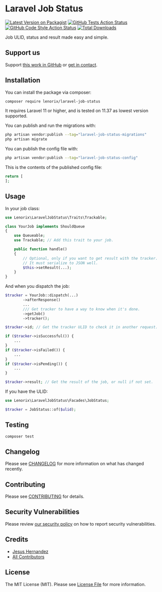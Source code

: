 # Laravel Job Status

[![Latest Version on Packagist](https://img.shields.io/packagist/v/lenorix/laravel-job-status.svg?style=flat-square)](https://packagist.org/packages/lenorix/laravel-job-status)
[![GitHub Tests Action Status](https://img.shields.io/github/actions/workflow/status/lenorix/laravel-job-status/run-tests.yml?branch=main&label=tests&style=flat-square)](https://github.com/lenorix/laravel-job-status/actions?query=workflow%3Arun-tests+branch%3Amain)
[![GitHub Code Style Action Status](https://img.shields.io/github/actions/workflow/status/lenorix/laravel-job-status/fix-php-code-style-issues.yml?branch=main&label=code%20style&style=flat-square)](https://github.com/lenorix/laravel-job-status/actions?query=workflow%3A"Fix+PHP+code+style+issues"+branch%3Amain)
[![Total Downloads](https://img.shields.io/packagist/dt/lenorix/laravel-job-status.svg?style=flat-square)](https://packagist.org/packages/lenorix/laravel-job-status)

Job ULID, status and result made easy and simple.

## Support us

Support [this work in GitHub](https://github.com/lenorix/laravel-job-status) or [get in contact](https://lenorix.com/).

## Installation

You can install the package via composer:

```bash
composer require lenorix/laravel-job-status
```

It requires Laravel 11 or higher, and is tested on 11.37 as lowest version supported.

You can publish and run the migrations with:

```bash
php artisan vendor:publish --tag="laravel-job-status-migrations"
php artisan migrate
```

You can publish the config file with:

```bash
php artisan vendor:publish --tag="laravel-job-status-config"
```

This is the contents of the published config file:

```php
return [
];
```

## Usage

In your job class:

```php
use Lenorix\LaravelJobStatus\Traits\Trackable;

class YourJob implements ShouldQueue
{
    use Queueable;
    use Trackable; // Add this trait to your job.

    public function handle()
    {
        // Optional, only if you want to get result with the tracker.
        // It must serialize to JSON well.
        $this->setResult(...);
    }
}
```

And when you dispatch the job:

```php
$tracker = YourJob::dispatch(...)
        ->afterResponse()
        ...
        /// Get tracker to have a way to know when it's done.
        ->getJob()
        ->tracker();

$tracker->id; // Get the tracker ULID to check it in another request.

if ($tracker->isSuccessful()) {
    ...
}
if ($tracker->isFailed()) {
    ...
}
if ($tracker->isPending()) {
    ...
}

$tracker->result; // Get the result of the job, or null if not set.
```

If you have the ULID:

```php
use Lenorix\LaravelJobStatus\Facades\JobStatus;

$tracker = JobStatus::of($ulid);
```

## Testing

```bash
composer test
```

## Changelog

Please see [CHANGELOG](CHANGELOG.md) for more information on what has changed recently.

## Contributing

Please see [CONTRIBUTING](CONTRIBUTING.md) for details.

## Security Vulnerabilities

Please review [our security policy](../../security/policy) on how to report security vulnerabilities.

## Credits

- [Jesus Hernandez](https://github.com/jhg)
- [All Contributors](../../contributors)

## License

The MIT License (MIT). Please see [License File](LICENSE.md) for more information.
